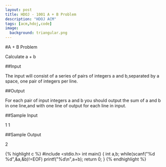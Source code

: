 ```yaml
---
layout: post
title: HDOJ - 1001 A + B Problem
description: "HDOJ ACM"
tags: [acm,hdoj,code]
image:
  background: triangular.png
---
```


#A + B Problem

Calculate a + b

##Input

The input will consist of a series of pairs of integers a and b,separated by a space, one pair of integers per line.

##Output

For each pair of input integers a and b you should output the sum of a and b in one line,and with one line of output for each line in input.

##Sample Input

1 1

##Sample Output

2


{% highlight c %}
#include <stdio.h>
int main()
{
	int a,b;
	while(scanf("%d %d",&a,&b)!=EOF)
		printf("%d\n",a+b);
	return 0;
}
{% endhighlight %}
